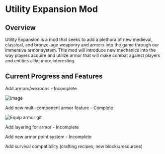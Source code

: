 # Utility Expansion Mod

## Overview
Utility Expansion is a mod that seeks to add a plethora of new medieval, classical, and bronze-age weaponry and armors into the game through our immersive armor system. This mod will introduce new mechanics into the way players acquire and utilize armor that will make combat against players and entities alike more interesting. 

## Current Progress and Features
Add armors/weapons - Incomplete

![image](https://github.com/boomty/UtilityExpansion/assets/114364542/3361f942-6d7a-48eb-acfd-043be2439924)

Add new multi-component armor feature - Complete

![Equip armor gif]([https://imgur.com/a/Fh9z303](https://i.imgur.com/eVV7cKA.gif))

Add layering for armor - Incomplete

Add new armor point system - Incomplete

Add survival compatibility (crafting recipes, new blocks/resources)

